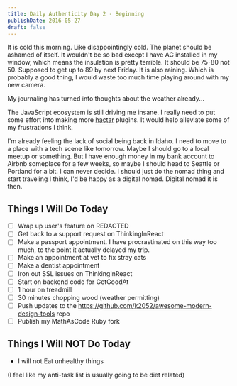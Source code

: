```yaml
---
title: Daily Authenticity Day 2 - Beginning
publishDate: 2016-05-27
draft: false
---
```


It is cold this morning. Like disappointingly cold. The planet should be ashamed of itself. It wouldn't be so bad except I have AC installed in my window, which means the insulation is pretty terrible. It should be 75-80 not 50. Supposed to get up to 89 by next Friday. It is also raining. Which is probably a good thing, I would waste too much time playing around with my new camera.

My journaling has turned into thoughts about the weather already...

The JavaScript ecosystem is still driving me insane. I really need to put some effort into making more [hactar](https://github.com/Hactar-js/hactar) plugins. It would help alleviate some of my frustrations I think.

I'm already feeling the lack of social being back in Idaho. I need to move to a place with a tech scene like tomorrow. Maybe I should go to a local meetup or something. But I have enough money in my bank account to Airbnb someplace for a few weeks, so maybe I should head to Seattle or Portland for a bit. I can never decide. I should just do the nomad thing and start traveling I think, I'd be happy as a digital nomad. Digital nomad it is then.

## Things I Will Do Today

- [ ] Wrap up user's feature on REDACTED
- [ ] Get back to a support request on ThinkingInReact
- [ ] Make a passport appointment. I have procrastinated on this way too much, to the point it actually delayed my trip.
- [ ] Make an appointment at vet to fix stray cats
- [ ] Make a dentist appointment
- [ ] Iron out SSL issues on ThinkingInReact
- [ ] Start on backend code for GetGoodAt
- [ ] 1 hour on treadmill
- [ ] 30 minutes chopping wood (weather permitting)
- [ ] Push updates to the https://github.com/k2052/awesome-modern-design-tools repo
- [ ] Publish my MathAsCode Ruby fork

## Things I Will NOT Do Today

- I will not Eat unhealthy things

(I feel like my anti-task list is usually going to be diet related)
